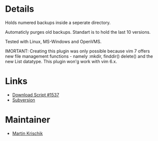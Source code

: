 # Details #

Holds numered backups inside a seperate directory.

Automaticly purges old backups. Standart is to hold the last 10 versions.

Tested with Linux, MS-Windows and OpenVMS.

IMORTANT: Creating this plugin was only possible because vim 7 offers new file management functions - namely :mkdir, finddir() delete() and the new List datatype. This plugin won'g work with vim 6.x.

# Links #

  * [Download Script #1537](http://www.vim.org/scripts/script.php?script_id=1537)
  * [Subversion](http://vim-scripts.googlecode.com/svn/trunk/1537%20Numbered%20Backups/)

# Maintainer #

  * [Martin Krischik](http://www.vim.org/account/profile.php?user_id=7818)